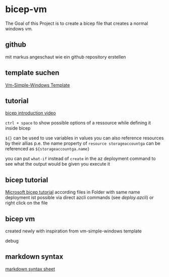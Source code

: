 # bicep-vm

The Goal of this Project is to create a bicep file that creates a normal windows vm.

## github

mit markus angeschaut wie ein github repository erstellen

## template suchen

[Vm-Simple-Windows Template](https://github.com/Azure/azure-quickstart-templates/tree/master/quickstarts/microsoft.compute/vm-simple-windows/)

## tutorial

[bicep introduction video](https://www.youtube.com/watch?v=_yvb6NVx61Y)

`ctrl + space` to show possible options of a ressource while defining it inside bicep

`${}` can be used to use variables in values
you can also reference resources by their allias
p.e. the name property of `resource storageaccountga` can be referenced as `${storageaccountga.name}`

you can put `what-if` instead of `create` in the az deployment command to see what the output would be given you execute it

## bicep tutorial

[Microsoft bicep tutorial](https://learn.microsoft.com/de-de/azure/azure-resource-manager/bicep/quickstart-create-bicep-use-visual-studio-code?tabs=CLI)
according files in Folder with same name
deployment ist possible via direct azcli commands (see *deploy.azcli*) or right click on the file


## bicep vm

created newly with inspiration from  vm-simple-windows template

debug

## markdown syntax

[markdown syntax sheet](https://www.markdownguide.org/basic-syntax/)